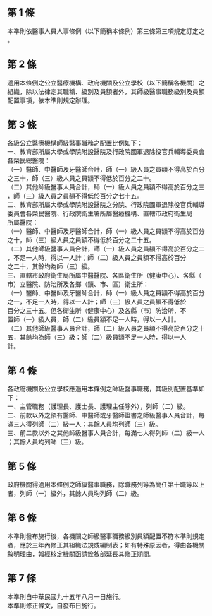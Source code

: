 第 1 條
-------
本準則依醫事人員人事條例（以下簡稱本條例）第三條第三項規定訂定之  
。

第 2 條
-------
適用本條例之公立醫療機構、政府機關及公立學校（以下簡稱各機關）之  
組織，除以法律定其職稱、級別及員額者外，其師級醫事職務級別及員額  
配置事項，依本準則規定辦理。

第 3 條
-------
各級公立醫療機構師級醫事職務之配置比例如下：  
一、教育部所屬大學或學院附設醫院及行政院國軍退除役官兵輔導委員會  
    各榮民總醫院：  
（一）醫師、中醫師及牙醫師合計，師（一）級人員之員額不得高於百分  
      之三十，師（三）級人員之員額不得低於百分之二十。  
（二）其他師級醫事人員合計，師（一）級人員之員額不得高於百分之三  
      ，師（三）級人員之員額不得低於百分之七十五。  
二、教育部所屬大學或學院附設醫院之分院、行政院國軍退除役官兵輔導  
    委員會各榮民醫院、行政院衛生署所屬醫療機構、直轄市政府衛生局  
    所屬醫院：  
（一）醫師、中醫師及牙醫師合計，師（一）級人員之員額不得高於百分  
      之十，師（三）級人員之員額不得低於百分之二十五。  
（二）其他師級醫事人員合計，師（一）級人員之員額不得高於百分之二  
      ，不足一人時，得以一人計；師（二）級人員之員額不得高於百分  
      之二十，其餘均為師（三）級。  
三、直轄市政府衛生局所屬中醫醫院、各區衛生所（健康中心）、各縣（  
    市）立醫院、防治所及各鄉（鎮、市、區）衛生所：  
（一）醫師、中醫師及牙醫師合計，師（一）級人員之員額不得高於百分  
      之一，不足一人時，得以一人計；師（三）級人員之員額不得低於  
      百分之三十五。但各衛生所（健康中心）及各縣（市）防治所，不  
      置師（一）級人員，師（二）級員額不足一人時，得以一人計。  
（二）其他師級醫事人員合計，師（二）級人員之員額不得高於百分之十  
      五，其餘均為師（三）級；師（二）級員額不足一人時，得以一人  
      計。

第 4 條
-------
各政府機關及公立學校應適用本條例之師級醫事職務，其級別配置基準如  
下：  
一、主管職務（護理長、護士長、護理主任除外），列師（二）級。  
二、前款以外之領有醫師、中醫師或牙醫師證書之師級醫事人員合計，每  
    滿三人得列師（二）級一人；其餘人員均列師（三）級。  
三、前二款以外之其他師級醫事人員合計，每滿七人得列師（二）級一人  
    ；其餘人員均列師（三）級。

第 5 條
-------
政府機關得適用本條例之師級醫事職務，除職務列等為簡任第十職等以上  
者，列師（一）級外，其餘人員均列師（二）級。

第 6 條
-------
本準則發布施行後，各機關之師級醫事職務級別員額配置不符本準則規定  
者，應於三年內修正其組織法規或編制表；如有特殊原因者，得由各機關  
敘明理由，報經核定機關函請銓敘部延長其修正期間。

第 7 條
-------
本準則自中華民國九十五年八月一日施行。  
本準則修正條文，自發布日施行。

